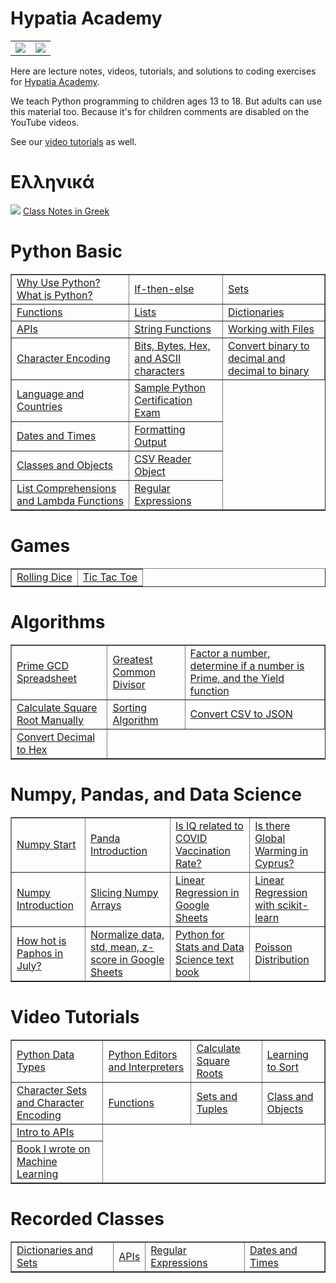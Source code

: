 # Hypatia Academy 
<table>
<tr>
  <td><img src="https://github.com/werowe/HypatiaAcademy/blob/master/images/logo.png"/></td>
<td><img src="https://github.com/werowe/HypatiaAcademy/blob/master/images/hypatia.png"/></td>
  </tr>
</table>

Here are lecture notes, videos, tutorials, and solutions to coding exercises for [Hypatia Academy](https://hypatiaacademy.io/en/index.html).

We teach Python programming to children ages 13 to 18.  But adults can use this material too.  Because it's for children comments are disabled on the YouTube videos.

See our [video tutorials](https://www.youtube.com/channel/UCmdy7GcXxuzetz1yWTTrLEA) as well.


# Ελληνικά
![](https://github.com/werowe/HypatiaAcademy/blob/master/images/greek.png) [Class Notes in Greek](https://github.com/werowe/HypatiaAcademy/blob/master/greek/README.md)



 

# Python Basic  

<table border="1">
 <tr>
<td><a href="https://github.com/werowe/HypatiaAcademy/blob/master/class/what%20is%20python.md">Why Use Python?  What is Python?</a></td> 
 <td><a href="https://github.com/werowe/HypatiaAcademy/blob/master/basics/if-then-else.ipynb">If-then-else</a></td>
 <td><a href="https://github.com/werowe/HypatiaAcademy/blob/master/class/july_21_2023_sets.ipynb"> Sets</a></td>
   
 
 </tr>
 
 <tr>
<td><a href="https://github.com/werowe/HypatiaAcademy/blob/master/basics/functions.ipynb">Functions</a></td> 
<td><a href="https://github.com/werowe/HypatiaAcademy/blob/master/basics/Array.ipynb">Lists</a></td> 
<td><a href="https://github.com/werowe/HypatiaAcademy/blob/master/basics/dictionaries.ipynb"> Dictionaries</a></td>  

</tr>
  
<tr> 
  <td><a href="https://github.com/werowe/HypatiaAcademy/blob/master/class/october_6_2023_api_introduction.ipynb">APIs</a></td> 
  <td><a href="https://github.com/werowe/HypatiaAcademy/blob/master/classNotes/String%20exercises%20II.ipynb">String Functions</a></td>
  <td><a href="https://github.com/werowe/HypatiaAcademy/blob/master/basics/working%20with%20files.ipynb">Working with Files</a></td>   
</tr>
   
<tr>
  <td><a href="https://github.com/werowe/HypatiaAcademy/blob/master/class/27_june_2023_cyrillic_alphabet.ipynb"> Character Encoding</a></td>
  <td><a href="https://github.com/werowe/HypatiaAcademy/blob/master/basics/bitsAndBytes.ipynb">Bits, Bytes, Hex, and ASCII characters</a></td>
  <td><a href="https://github.com/werowe/HypatiaAcademy/blob/master/class/9-june-2023-Bin_to_Decimal.ipynb">Convert binary to decimal and decimal to binary</a></td>
</tr>
 
<tr>

<td><a href="https://github.com/werowe/HypatiaAcademy/blob/master/basics/Localization.ipynb">Language and Countries</a></td> 
<td><a href="https://github.com/werowe/HypatiaAcademy/blob/master/class/sample-python-exam.pdf">Sample Python Certification Exam</a></td>
</tr>

<tr>
 <td><a href="https://github.com/werowe/HypatiaAcademy/blob/master/class/November_2_2023_dates_and_times.ipynb">Dates and Times</a></td>
<td><a href="https://github.com/werowe/HypatiaAcademy/blob/master/basics/formattedOutput.ipynb">Formatting Output</a></td>

</tr>
 
 <tr> 

 <td><a href="https://github.com/werowe/HypatiaAcademy/blob/master/basics/Class%20and%20objects.ipynb">Classes and Objects</a></td>
 <td><a href="https://github.com/werowe/HypatiaAcademy/blob/master/assignment/convertCustomerCSVtoJSON.py">CSV Reader Object</a></td>
 
 
 </tr>
  
 <tr> 
 <td><a href="https://github.com/werowe/HypatiaAcademy/blob/master/class/30_june_2023_list_comprehensions_lambda_functions.ipynb">List Comprehensions and Lambda Functions</a></td>
  <td><a href="https://github.com/werowe/HypatiaAcademy/blob/master/class/30_june_2023_regular_expressions.ipynb">Regular Expressions</a></td>
 </tr>
    
</table>

# Games

<table border="1">

<tr>
<td><a href="https://github.com/werowe/HypatiaAcademy/blob/master/assignment/rollDice.ipynb">Rolling Dice</a></td>
<td><a href="https://github.com/werowe/HypatiaAcademy/blob/master/class/7_july_2023_ticTacToe.ipynb">Tic Tac Toe</a></td>  

</tr>


</table>

# Algorithms
<table border="1">
  
<tr>

<td><a href="https://docs.google.com/spreadsheets/d/1ckIQ-8qxSNhJm856xxLvpDQjkSnIAQMxPAhLhdoMJl8/edit?usp=sharing">Prime GCD Spreadsheet</a></td>
 
<td><a href="https://github.com/werowe/HypatiaAcademy/blob/master/class/13_june_2023_gcd.ipynb">Greatest Common Divisor</a></td>

<td><a href="https://github.com/werowe/HypatiaAcademy/blob/master/class/factor_number.ipynb">Factor a number, determine if a number is Prime, and the Yield function</a></td> 

</tr>

<tr>
<td><a href="https://github.com/werowe/HypatiaAcademy/blob/master/algorithms/squareRoot.ipynb">Calculate Square Root Manually</a></td>
<td><a href="https://github.com/werowe/HypatiaAcademy/blob/master/class/26-may-2023-sorting-algorithms.ipynb">Sorting Algorithm</a></td>
  <td><a href="https://github.com/werowe/HypatiaAcademy/blob/master/basics/convertCSVtoJSON.py">Convert CSV to JSON</a></td> 
</tr>

<tr>
<td><a href="https://github.com/werowe/HypatiaAcademy/blob/master/classNotes/decimal%20to%20hex.ipynb">Convert Decimal to Hex</a></td>
</tr>

</table>


# Numpy, Pandas, and Data Science

<table border="1">
 <tr>
   <td><a href="https://github.com/werowe/HypatiaAcademy/blob/master/numpy/numpy_tutorial_start.ipynb">Numpy Start</a></td> 

   <td><a href="https://github.com/werowe/HypatiaAcademy/blob/master/classNotes/Pandas%20Introduction.ipynb">Panda Introduction</a></td>
    
<td><a href="https://github.com/werowe/HypatiaAcademy/blob/master/classNotes/vaccines%20versus%20IQ%20linear%20regression.ipynb">Is IQ related to COVID Vaccination Rate?</a></td>

  <td><a href="https://github.com/werowe/HypatiaAcademy/blob/master/assignment/Paphosweather.ipynb">Is there Global Warming in Cyprus?</a></td>

</tr>

  <tr> 
 <td><a href="https://github.com/werowe/HypatiaAcademy/blob/master/classNotes/numpy.ipynb">Numpy Introduction</a></td>
<td><a href="https://github.com/werowe/HypatiaAcademy/blob/master/classNotes/14%20july%202021%20numpy%20dimensions%20and%20slicing.ipynb">Slicing Numpy Arrays</a></td>
 <td><a href="https://docs.google.com/spreadsheets/d/1-IFkDXQfhpKuUXGRNqLGaHmnELe2kYQZAm487fhz1WI/edit?usp=sharing">Linear Regression in Google Sheets</a></td>
 <td><a href="https://github.com/werowe/HypatiaAcademy/blob/master/classNotes/linearRegressionwithScikit-Learn.ipynb">Linear Regression with scikit-learn</a></td>
 </tr>

  <tr> 
<td><a href="https://github.com/werowe/HypatiaAcademy/blob/master/numpy/paphosWeatherSummerHottestJuly2023.ipynb">How hot is Paphos in July?</a></td>
 

  
<td><a href="https://docs.google.com/spreadsheets/d/1Ni3RoBJ_f2ABnMYY2yJGuvPD7z-UeUezsFAcL78yIoo/edit?usp=sharing">Normalize data, std, mean, z-score in Google Sheets</a></td>

<td><a href="https://bashtage.github.io/kevinsheppard.com/files/teaching/python/notes/python_introduction_2020.pdf">Python for Stats and Data Science text book </a></td>

<td><a href="https://github.com/werowe/HypatiaAcademy/blob/master/stats/october_27_2023_poisson_distribution.ipynb">Poisson Distribution</a></td>
 
 </tr>
 
</table>


# Video Tutorials
<table border="1">
  <tr>
 <td><a href="https://youtu.be/oVk6z4sfzAQ">Python Data Types</a></td>
 <td><a href="https://youtu.be/oXvs7cZ84PQ">Python Editors and Interpreters</a></td>
 <td><a href="https://youtu.be/6u6oOUiia2Q">Calculate Square Roots</a></td>
 <td><a href="https://www.youtube.com/watch?v=6T6VNN8Qs4I">Learning to Sort</a></td>
 </tr>  
  
 <tr>
 <td><a href="https://youtu.be/nVdgxm0ah1c">Character Sets and Character Encoding</a></td>
 <td><a href="https://youtu.be/N3iFuashvjM">Functions</a></td>
 <td><a href="https://www.youtube.com/watch?v=qonWnyqBalg">Sets and Tuples</a></td>
 <td><a href="https://youtu.be/DLM9lD0yUdg">Class and Objects</a></td>     
 </tr>
 
  <tr>
 <td><a href="https://youtu.be/r7NW4C3yl64">Intro to APIs</a></td>


     
 </tr>

<tr>

 <td><a href="https://drive.google.com/file/d/1um0BBueBzgHyx9WsWbIBxUUDELOG_Q1M/view">Book I wrote on Machine Learning</a></td>

</tr>

 
 </table>

# Recorded Classes
<table border="1">
  <tr>
  <td><a href="https://www.youtube.com/watch?v=gtabHRGQmU0">Dictionaries and Sets</a></td>
 

 
  <td><a href="https://www.youtube.com/watch?v=pIssp53kA3s">APIs</a></td>

   <td><a href="https://www.youtube.com/watch?v=k6HjYoYrv9g">Regular Expressions</a></td>


 <td><a href="https://www.youtube.com/watch?v=n49HUEBaXSU">Dates and Times</a></td>
   
 </tr>
 
 </table>
  



